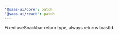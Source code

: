 ```yaml
---
'@saas-ui/core': patch
'@saas-ui/react': patch
---
```


Fixed useSnackbar return type, always returns toastId.
